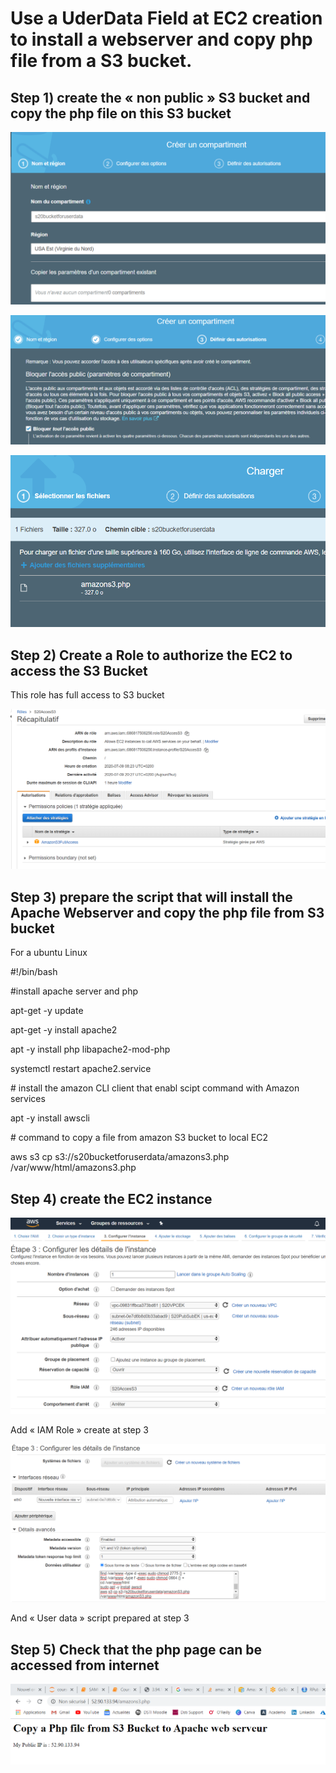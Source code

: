 # Use a UderData Field at EC2 creation to install a webserver and copy php file from a S3 bucket.

## Step 1) create the « non public » S3 bucket and copy the php file on this S3 bucket

![](.//media/image1.png)

![](.//media/image2.png)

![](.//media/image3.png)

## Step 2) Create a Role to authorize the EC2 to access the S3 Bucket

This role has full access to S3 bucket

![](.//media/image4.png)

## Step 3) prepare the script that will install the Apache Webserver and copy the php file from S3 bucket

For a ubuntu Linux

\#\!/bin/bash

\#install apache server and php

apt-get -y update

apt-get -y install apache2

apt -y install php libapache2-mod-php

systemctl restart apache2.service

\# install the amazon CLI client that enabl scipt command with Amazon
services

apt -y install awscli

\# command to copy a file from amazon S3 bucket to local EC2

aws s3 cp s3://s20bucketforuserdata/amazons3.php
/var/www/html/amazons3.php

## Step 4) create the EC2 instance

![](.//media/image5.png)

Add « IAM Role » create at step 3

![](.//media/image6.png)

And « User data » script prepared at step 3

## Step 5) Check that the php page can be accessed from internet

![](.//media/image7.png)

